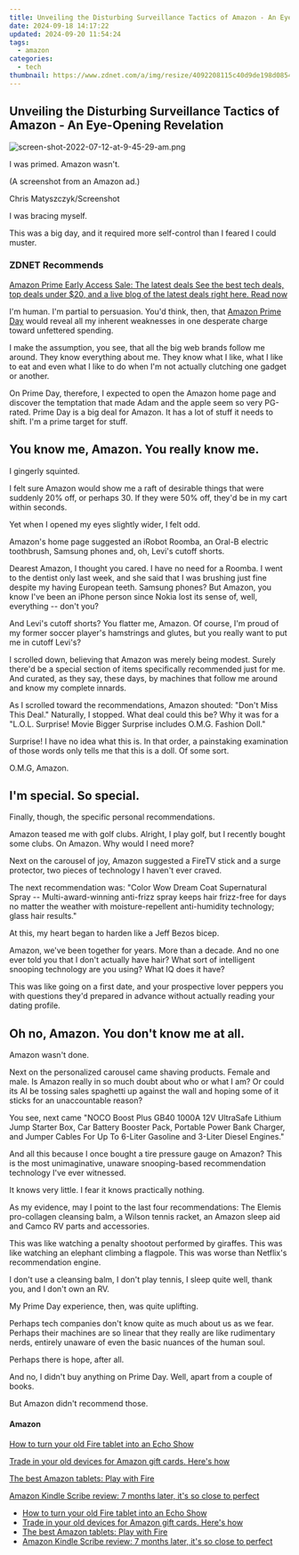 ```yaml
---
title: Unveiling the Disturbing Surveillance Tactics of Amazon - An Eye-Opening Revelation
date: 2024-09-18 14:17:22
updated: 2024-09-20 11:54:24
tags:
  - amazon
categories:
  - tech
thumbnail: https://www.zdnet.com/a/img/resize/4092208115c40d9de198d0854dfed3ce7a3dcc9e/2022/07/12/25a9596a-e840-4bcd-9ee4-1b06a66973f3/screen-shot-2022-07-12-at-9-45-29-am.png?width=278&height=156&fit=crop&format=pjpg&auto=webp
---
```


## Unveiling the Disturbing Surveillance Tactics of Amazon - An Eye-Opening Revelation

![screen-shot-2022-07-12-at-9-45-29-am.png](https://www.zdnet.com/a/img/resize/72ba7631eb8a26d73546867a861dd05fb4f9c173/2022/07/12/25a9596a-e840-4bcd-9ee4-1b06a66973f3/screen-shot-2022-07-12-at-9-45-29-am.png?auto=webp&width=1280)

I was primed. Amazon wasn't.

(A screenshot from an Amazon ad.)

Chris Matyszczyk/Screenshot

I was bracing myself.

This was a big day, and it required more self-control than I feared I could muster.

### **ZDNET** Recommends

[Amazon Prime Early Access Sale: The latest deals See the best tech deals, top deals under $20, and a live blog of the latest deals right here.  Read now](https://www.zdnet.com/collection/amazon-prime-day/)

I'm human. I'm partial to persuasion. You'd think, then, that [Amazon Prime Day](https://www.zdnet.com/topic/amazon/) would reveal all my inherent weaknesses in one desperate charge toward unfettered spending.

I make the assumption, you see, that all the big web brands follow me around. They know everything about me. They know what I like, what I like to eat and even what I like to do when I'm not actually clutching one gadget or another.

On Prime Day, therefore, I expected to open the Amazon home page and discover the temptation that made Adam and the apple seem so very PG-rated. Prime Day is a big deal for Amazon. It has a lot of stuff it needs to shift. I'm a prime target for stuff.

## You know me, Amazon. You really know me.  

I gingerly squinted. 

I felt sure Amazon would show me a raft of desirable things that were suddenly 20% off, or perhaps 30\. If they were 50% off, they'd be in my cart within seconds.

Yet when I opened my eyes slightly wider, I felt odd. 

Amazon's home page suggested an iRobot Roomba, an Oral-B electric toothbrush, Samsung phones and, oh, Levi's cutoff shorts.

Dearest Amazon, I thought you cared. I have no need for a Roomba. I went to the dentist only last week, and she said that I was brushing just fine despite my having European teeth. Samsung phones? But Amazon, you know I've been an iPhone person since Nokia lost its sense of, well, everything -- don't you? 

And Levi's cutoff shorts? You flatter me, Amazon. Of course, I'm proud of my former soccer player's hamstrings and glutes, but you really want to put me in cutoff Levi's?

I scrolled down, believing that Amazon was merely being modest. Surely there'd be a special section of items specifically recommended just for me. And curated, as they say, these days, by machines that follow me around and know my complete innards.

As I scrolled toward the recommendations, Amazon shouted: "Don't Miss This Deal." Naturally, I stopped. What deal could this be? Why it was for a "L.O.L. Surprise! Movie Bigger Surprise includes O.M.G. Fashion Doll." 

Surprise! I have no idea what this is. In that order, a painstaking examination of those words only tells me that this is a doll. Of some sort. 

O.M.G, Amazon.

## I'm special. So special.  

Finally, though, the specific personal recommendations.  

Amazon teased me with golf clubs. Alright, I play golf, but I recently bought some clubs. On Amazon. Why would I need more? 

Next on the carousel of joy, Amazon suggested a FireTV stick and a surge protector, two pieces of technology I haven't ever craved.

The next recommendation was: "Color Wow Dream Coat Supernatural Spray -- Multi-award-winning anti-frizz spray keeps hair frizz-free for days no matter the weather with moisture-repellent anti-humidity technology; glass hair results."

At this, my heart began to harden like a Jeff Bezos bicep.

Amazon, we've been together for years. More than a decade. And no one ever told you that I don't actually have hair? What sort of intelligent snooping technology are you using? What IQ does it have?

This was like going on a first date, and your prospective lover peppers you with questions they'd prepared in advance without actually reading your dating profile.

## Oh no, Amazon. You don't know me at all.  

Amazon wasn't done. 

Next on the personalized carousel came shaving products. Female and male. Is Amazon really in so much doubt about who or what I am? Or could its AI be tossing sales spaghetti up against the wall and hoping some of it sticks for an unaccountable reason?

You see, next came "NOCO Boost Plus GB40 1000A 12V UltraSafe Lithium Jump Starter Box, Car Battery Booster Pack, Portable Power Bank Charger, and Jumper Cables For Up To 6-Liter Gasoline and 3-Liter Diesel Engines."

And all this because I once bought a tire pressure gauge on Amazon? This is the most unimaginative, unaware snooping-based recommendation technology I've ever witnessed.

It knows very little. I fear it knows practically nothing.

As my evidence, may I point to the last four recommendations: The Elemis pro-collagen cleansing balm, a Wilson tennis racket, an Amazon sleep aid and Camco RV parts and accessories.

This was like watching a penalty shootout performed by giraffes. This was like watching an elephant climbing a flagpole. This was worse than Netflix's recommendation engine.

I don't use a cleansing balm, I don't play tennis, I sleep quite well, thank you, and I don't own an RV.

My Prime Day experience, then, was quite uplifting.

Perhaps tech companies don't know quite as much about us as we fear. Perhaps their machines are so linear that they really are like rudimentary nerds, entirely unaware of even the basic nuances of the human soul.

Perhaps there is hope, after all.

And no, I didn't buy anything on Prime Day. Well, apart from a couple of books. 

But Amazon didn't recommend those.

#### Amazon

[How to turn your old Fire tablet into an Echo Show](https://www.zdnet.com/article/how-to-turn-your-old-fire-tablet-into-an-echo-show/ "How to turn your old Fire tablet into an Echo Show")

[Trade in your old devices for Amazon gift cards. Here's how](https://www.zdnet.com/article/you-can-trade-in-old-electronics-for-amazon-gift-cards-heres-how-it-works/ "Trade in your old devices for Amazon gift cards. Here's how")

[The best Amazon tablets: Play with Fire](https://www.zdnet.com/article/best-amazon-tablet/ "The best Amazon tablets: Play with Fire")

[Amazon Kindle Scribe review: 7 months later, it's so close to perfect](https://www.zdnet.com/article/amazon-kindle-scribe-review/ "Amazon Kindle Scribe review: 7 months later, it's so close to perfect")

* [How to turn your old Fire tablet into an Echo Show](https://www.zdnet.com/article/how-to-turn-your-old-fire-tablet-into-an-echo-show/ "How to turn your old Fire tablet into an Echo Show")
* [Trade in your old devices for Amazon gift cards. Here's how](https://www.zdnet.com/article/you-can-trade-in-old-electronics-for-amazon-gift-cards-heres-how-it-works/ "Trade in your old devices for Amazon gift cards. Here's how")
* [The best Amazon tablets: Play with Fire](https://www.zdnet.com/article/best-amazon-tablet/ "The best Amazon tablets: Play with Fire")
* [Amazon Kindle Scribe review: 7 months later, it's so close to perfect](https://www.zdnet.com/article/amazon-kindle-scribe-review/ "Amazon Kindle Scribe review: 7 months later, it's so close to perfect")

<ins class="adsbygoogle"
     style="display:block"
     data-ad-format="autorelaxed"
     data-ad-client="ca-pub-7571918770474297"
     data-ad-slot="1223367746"></ins>



<ins class="adsbygoogle"
     style="display:block"
     data-ad-client="ca-pub-7571918770474297"
     data-ad-slot="8358498916"
     data-ad-format="auto"
     data-full-width-responsive="true"></ins>
